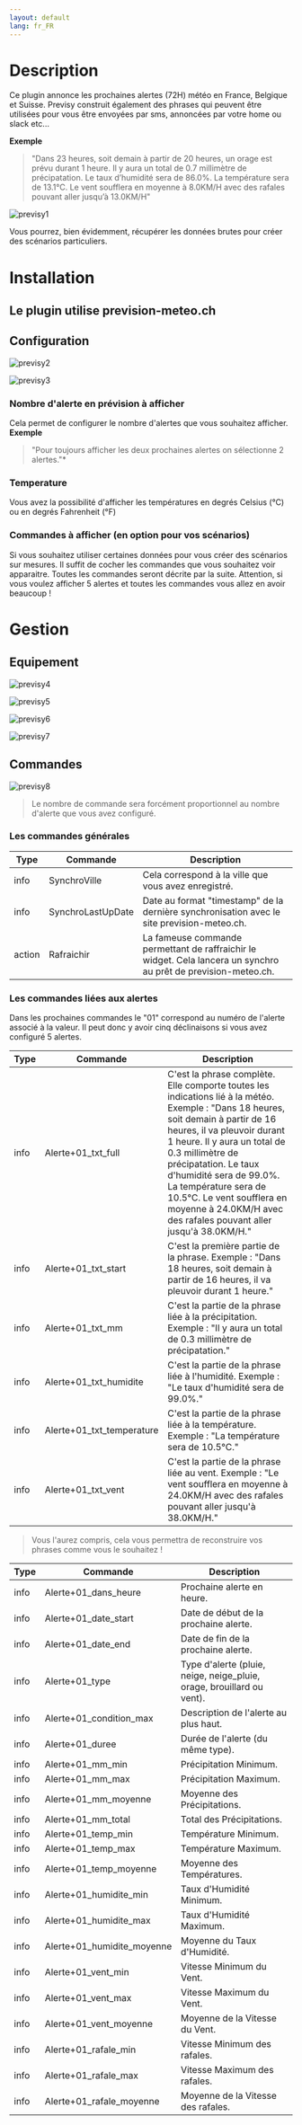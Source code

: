 ```yaml
---
layout: default
lang: fr_FR
---
```


Description
===

Ce plugin annonce les prochaines alertes (72H) météo en France, Belgique et Suisse. Previsy construit également des phrases qui peuvent être utilisées pour vous être envoyées par sms, annoncées par votre home ou slack etc...

**Exemple**
> "Dans 23 heures, soit demain à partir de 20 heures, un orage est prévu durant 1 heure. Il y aura un total de 0.7 millimètre de précipatation. Le taux d’humidité sera de 86.0%. La température sera de 13.1°C. Le vent soufflera en moyenne à 8.0KM/H avec des rafales pouvant aller jusqu’à 13.0KM/H"

![previsy1](../images/widget-sans-txt.png)

Vous pourrez, bien évidemment, récupérer les données brutes pour créer des scénarios particuliers.

Installation
===

## Le plugin utilise prevision-meteo.ch


## Configuration

![previsy2](../images/config-1.png)

![previsy3](../images/config-2.png)

### Nombre d'alerte en prévision à afficher

Cela permet de configurer le nombre d'alertes que vous souhaitez afficher. 
**Exemple**
> "Pour toujours afficher les deux prochaines alertes on sélectionne 2 alertes."*

### Temperature
Vous avez la possibilité d'afficher les températures en degrés Celsius (°C) ou en degrés Fahrenheit (°F)

### Commandes à afficher (en option pour vos scénarios)
Si vous souhaitez utiliser certaines données pour vous créer des scénarios sur mesures. Il suffit de cocher les commandes que vous souhaitez voir apparaitre.
Toutes les commandes seront décrite par la suite. 
Attention, si vous voulez afficher 5 alertes et toutes les commandes vous allez en avoir beaucoup ! 

Gestion
===

## Equipement

![previsy4](../images/parametre-1.png)

![previsy5](../images/widget-txt.png)

![previsy6](../images/parametre-saisie.png)

![previsy7](../images/parametre-vent.png)

## Commandes

![previsy8](../images/parametre-commandes.png)

> Le nombre de commande sera forcément proportionnel au nombre d'alerte que vous avez configuré.

### Les commandes générales

| Type | Commande | Description |
| ------------ | ------------ | ------------ | 
| info | SynchroVille | Cela correspond à la ville que vous avez enregistré. |
| info | SynchroLastUpDate | Date au format "timestamp" de la dernière synchronisation avec le site prevision-meteo.ch. | 
| action | Rafraichir | La fameuse commande permettant de raffraichir le widget. Cela lancera un synchro au prêt de prevision-meteo.ch. | 

### Les commandes liées aux alertes

Dans les prochaines commandes le "01" correspond au numéro de l'alerte associé à la valeur. Il peut donc y avoir cinq déclinaisons si vous avez configuré 5 alertes.

| Type | Commande | Description |
| ------------ | ------------ | ------------ |
| info | Alerte+01_txt_full | C'est la phrase complète. Elle comporte toutes les indications lié à la météo. Exemple : "Dans 18 heures, soit demain à partir de 16 heures, il va pleuvoir durant 1 heure. Il y aura un total de 0.3 millimètre de précipatation. Le taux d'humidité sera de 99.0%. La température sera de 10.5°C. Le vent soufflera en moyenne à 24.0KM/H avec des rafales pouvant aller jusqu'à 38.0KM/H." |  
| info | Alerte+01_txt_start | C'est la première partie de la phrase. Exemple : "Dans 18 heures, soit demain à partir de 16 heures, il va pleuvoir durant 1 heure." | 
| info | Alerte+01_txt_mm | C'est la partie de la phrase liée à la précipitation. Exemple : "Il y aura un total de 0.3 millimètre de précipatation." | 
| info | Alerte+01_txt_humidite  | C'est la partie de la phrase liée à l'humidité. Exemple : "Le taux d'humidité sera de 99.0%." | 
| info | Alerte+01_txt_temperature | C'est la partie de la phrase liée à la température. Exemple : "La température sera de 10.5°C." | 
| info | Alerte+01_txt_vent | C'est la partie de la phrase liée au vent. Exemple : "Le vent soufflera en moyenne à 24.0KM/H avec des rafales pouvant aller jusqu'à 38.0KM/H." | 

> Vous l'aurez compris, cela vous permettra de reconstruire vos phrases comme vous le souhaitez !

| Type | Commande | Description |
| ------------ | ------------ | ------------ | 
| info | Alerte+01_dans_heure | Prochaine alerte en heure. |
| info | Alerte+01_date_start | Date de début de la prochaine alerte. | 
| info | Alerte+01_date_end | Date de fin de la prochaine alerte. | 
| info | Alerte+01_type | Type d'alerte (pluie, neige, neige_pluie, orage, brouillard ou vent). | 
| info | Alerte+01_condition_max | Description de l'alerte au plus haut. | 
| info | Alerte+01_duree | Durée de l'alerte (du même type). | 
| info | Alerte+01_mm_min | Précipitation Minimum. |
| info | Alerte+01_mm_max | Précipitation Maximum. | 
| info | Alerte+01_mm_moyenne | Moyenne des Précipitations. | 
| info | Alerte+01_mm_total | Total des Précipitations. | 
| info | Alerte+01_temp_min | Température Minimum. | 
| info | Alerte+01_temp_max | Température Maximum. | 
| info | Alerte+01_temp_moyenne | Moyenne des Températures. | 
| info | Alerte+01_humidite_min | Taux d'Humidité Minimum. | 
| info | Alerte+01_humidite_max | Taux d'Humidité Maximum. | 
| info | Alerte+01_humidite_moyenne | Moyenne du Taux d'Humidité. | 
| info | Alerte+01_vent_min | Vitesse Minimum du Vent. | 
| info | Alerte+01_vent_max | Vitesse Maximum du Vent. | 
| info | Alerte+01_vent_moyenne | Moyenne de la Vitesse du Vent. | 
| info | Alerte+01_rafale_min | Vitesse Minimum des rafales. | 
| info | Alerte+01_rafale_max | Vitesse Maximum des rafales. | 
| info | Alerte+01_rafale_moyenne | Moyenne de la Vitesse des rafales. | 
